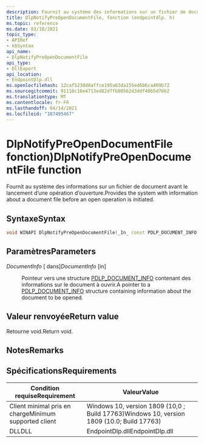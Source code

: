 ```yaml
---
description: Fournit au système des informations sur un fichier de document avant le lancement d’une opération d’ouverture.
title: DlpNotifyPreOpenDocumentFile, fonction (endpointdlp. h)
ms.topic: reference
ms.date: 03/18/2021
topic_type:
- APIRef
- kbSyntax
api_name:
- DlpNotifyPreOpenDocumentFile
api_type:
- DllExport
api_location:
- EndpointDlp.dll
ms.openlocfilehash: 12caf5230d8affce195a63da155ed6b6ca409b72
ms.sourcegitcommit: 91110c16e4713ed82d7fb80562d3ddf40b5d76b2
ms.translationtype: MT
ms.contentlocale: fr-FR
ms.lasthandoff: 04/14/2021
ms.locfileid: "107495467"
---
```

# <a name="dlpnotifypreopendocumentfile-function"></a><span data-ttu-id="65ac9-103">DlpNotifyPreOpenDocumentFile fonction)</span><span class="sxs-lookup"><span data-stu-id="65ac9-103">DlpNotifyPreOpenDocumentFile function</span></span>

<span data-ttu-id="65ac9-104">Fournit au système des informations sur un fichier de document avant le lancement d’une opération d’ouverture.</span><span class="sxs-lookup"><span data-stu-id="65ac9-104">Provides the system with information about a document file before an open operation is initiated.</span></span>

## <a name="syntax"></a><span data-ttu-id="65ac9-105">Syntaxe</span><span class="sxs-lookup"><span data-stu-id="65ac9-105">Syntax</span></span>


```C++
void WINAPI DlpNotifyPreOpenDocumentFile(_In_ const PDLP_DOCUMENT_INFO DocumentInfo);
```



## <a name="parameters"></a><span data-ttu-id="65ac9-106">Paramètres</span><span class="sxs-lookup"><span data-stu-id="65ac9-106">Parameters</span></span>

<dl> <dt>

<span data-ttu-id="65ac9-107">*DocumentInfo* \[ dans\]</span><span class="sxs-lookup"><span data-stu-id="65ac9-107">*DocumentInfo* \[in\]</span></span>
</dt> <dd>

<span data-ttu-id="65ac9-108">Pointeur vers une structure [PDLP_DOCUMENT_INFO](endpointdlp-dlp_document_info.md) contenant des informations sur le document à ouvrir.</span><span class="sxs-lookup"><span data-stu-id="65ac9-108">A pointer to a [PDLP_DOCUMENT_INFO](endpointdlp-dlp_document_info.md) structure containing information about the document to be opened.</span></span>

</dd> </dl>


## <a name="return-value"></a><span data-ttu-id="65ac9-109">Valeur renvoyée</span><span class="sxs-lookup"><span data-stu-id="65ac9-109">Return value</span></span>

<span data-ttu-id="65ac9-110">Retourne void.</span><span class="sxs-lookup"><span data-stu-id="65ac9-110">Return void.</span></span>

## <a name="remarks"></a><span data-ttu-id="65ac9-111">Notes</span><span class="sxs-lookup"><span data-stu-id="65ac9-111">Remarks</span></span>


## <a name="requirements"></a><span data-ttu-id="65ac9-112">Spécifications</span><span class="sxs-lookup"><span data-stu-id="65ac9-112">Requirements</span></span>



| <span data-ttu-id="65ac9-113">Condition requise</span><span class="sxs-lookup"><span data-stu-id="65ac9-113">Requirement</span></span>          |    <span data-ttu-id="65ac9-114">Valeur</span><span class="sxs-lookup"><span data-stu-id="65ac9-114">Value</span></span>                   |
|-------------------------------------|-----------------------------------------------------------------------------------------|
| <span data-ttu-id="65ac9-115">Client minimal pris en charge</span><span class="sxs-lookup"><span data-stu-id="65ac9-115">Minimum supported client</span></span><br/> | <span data-ttu-id="65ac9-116">Windows 10, version 1809 (10,0 ; Build 17763)</span><span class="sxs-lookup"><span data-stu-id="65ac9-116">Windows 10, version 1809 (10.0; Build 17763)</span></span>           |
| <span data-ttu-id="65ac9-117">DLL</span><span class="sxs-lookup"><span data-stu-id="65ac9-117">DLL</span></span><br/>                      | <span data-ttu-id="65ac9-118">EndpointDlp.dll</span><span class="sxs-lookup"><span data-stu-id="65ac9-118">EndpointDlp.dll</span></span> |